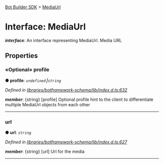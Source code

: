 [Bot Builder SDK](../README.md) > [MediaUrl](../interfaces/botbuilder.mediaurl.md)



# Interface: MediaUrl

*__interface__*: An interface representing MediaUrl. Media URL



## Properties
<a id="profile"></a>

### «Optional» profile

**●  profile**:  *`undefined`⎮`string`* 

*Defined in [libraries/botframework-schema/lib/index.d.ts:632](https://github.com/Microsoft/botbuilder-js/blob/8495ddc/libraries/botframework-schema/lib/index.d.ts#L632)*


*__member__*: {string} [profile] Optional profile hint to the client to differentiate multiple MediaUrl objects from each other





___

<a id="url"></a>

###  url

**●  url**:  *`string`* 

*Defined in [libraries/botframework-schema/lib/index.d.ts:627](https://github.com/Microsoft/botbuilder-js/blob/8495ddc/libraries/botframework-schema/lib/index.d.ts#L627)*


*__member__*: {string} [url] Url for the media





___


